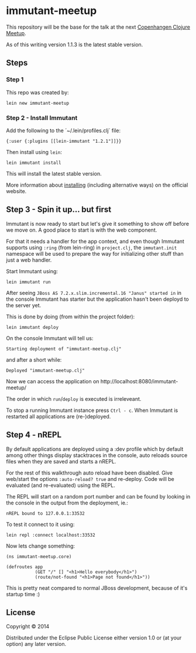 # immutant-meetup

This repository will be the base for the talk at the next [Copenhangen Clojure Meetup][].

As of this writing version 1.1.3 is the latest stable version.

[Copenhangen Clojure Meetup]: http://www.meetup.com/Copenhagen-Clojure-Meetup/events/190043432/


## Steps


### Step 1

This repo was created by:

    lein new immutant-meetup

### Step 2 - Install Immutant

Add the following to the ´~/.lein/profiles.clj´ file:

    {:user {:plugins [[lein-immutant "1.2.1"]]}}

Then install using `lein`:

    lein immutant install

This will install the latest stable version.

More information about [installing][1] (including alternative ways) on
the official website.


## Step 3 - Spin it up... but first

Immutant is now ready to start but let's give it something to show off
before we move on. A good place to start is with the web component.

For that it needs a handler for the app context, and even though
Immutant supports using `:ring` (from lein-ring) in `project.clj`, the
`immutant.init` namespace will be used to prepare the way for
initializing other stuff than just a web handler.

Start Immutant using:

    lein immutant run

After seeing `JBoss AS 7.2.x.slim.incremental.16 "Janus" started in`
in the console Immutant has starter but the application hasn't been
deployd to the server yet.

This is done by doing (from within the project folder):

    lein immutant deploy

On the console Immutant will tell us:

    Starting deployment of "immutant-meetup.clj"

and after a short while:

    Deployed "immutant-meetup.clj"

Now we can access the application on http://localhost:8080/immutant-meetup/

The order in which `run`/`deploy` is executed is irreleveant.

To stop a running Immutant instance press `Ctrl - c`.
When Immutant is restarted all applications are (re-)deployed.


## Step 4 - nREPL

By default applications are deployed using a :dev profile which by
default among other things display stacktraces in the console,
auto reloads source files when they are saved and starts a nREPL.

For the rest of this walkthrough auto reload have been disabled.
Give web/start the options `:auto-reload? true` and re-deploy.
Code will be evaluated (and re-evaluated) using the REPL.

The REPL will start on a random port number and can be found by
looking in the console in the output from the deployment, ie.:

    nREPL bound to 127.0.0.1:33532

To test it connect to it using:

    lein repl :connect localhost:33532

Now lets change something:

    (ns immutant-meetup.core)
    
    (defroutes app
               (GET "/" [] "<h1>Hello everybody</h1>")
               (route/not-found "<h1>Page not found</h1>"))

This is pretty neat compared to normal JBoss development, because of
it's startup time :)


[1]: http://immutant.org/tutorials-1x/installation/index.html


## License

Copyright © 2014

Distributed under the Eclipse Public License either version 1.0 or (at
your option) any later version.
